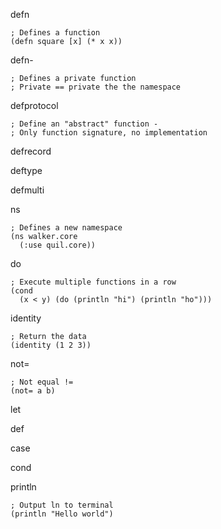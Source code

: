 

defn

    ; Defines a function
    (defn square [x] (* x x))


defn-

    ; Defines a private function
    ; Private == private the the namespace


defprotocol

    ; Define an "abstract" function -
    ; Only function signature, no implementation


defrecord

deftype

defmulti

ns

    ; Defines a new namespace
    (ns walker.core
      (:use quil.core))


do

    ; Execute multiple functions in a row
    (cond
      (x < y) (do (println "hi") (println "ho")))


identity

    ; Return the data
    (identity (1 2 3))


not=

    ; Not equal !=
    (not= a b)


let

def

case

cond

println

    ; Output ln to terminal
    (println "Hello world")
